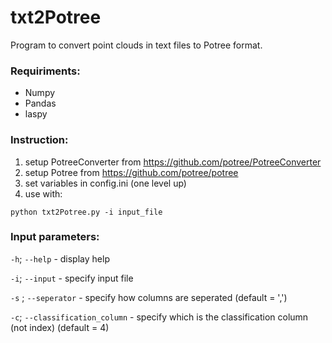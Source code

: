 # txt2Potree
Program to convert point clouds in text files to Potree format.

### Requiriments:
* Numpy
* Pandas
* laspy

### Instruction:
1) setup PotreeConverter from https://github.com/potree/PotreeConverter
2) setup Potree from https://github.com/potree/potree
3) set variables in config.ini (one level up)
4) use with:
```
python txt2Potree.py -i input_file
```
### Input parameters:
```-h```; ```--help``` - display help

```-i```; ```--input``` - specify input file

```-s``` ; ```--seperator``` - specify how columns are seperated (default = ',') 

```-c```; ```--classification_column``` - specify which is the classification column (not index) (default = 4)

